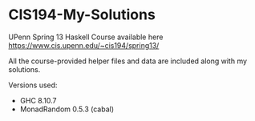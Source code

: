 # CIS194-My-Solutions
UPenn Spring 13 Haskell Course available here https://www.cis.upenn.edu/~cis194/spring13/

All the course-provided helper files and data are included along with my solutions.

Versions used:
* GHC 8.10.7
* MonadRandom 0.5.3 (cabal)
